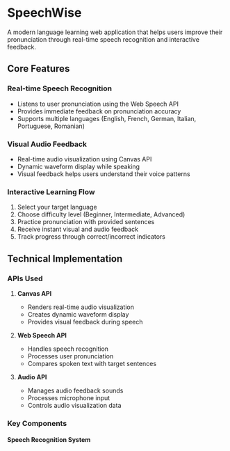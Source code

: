 # SpeechWise

A modern language learning web application that helps users improve their pronunciation through real-time speech recognition and interactive feedback.

## Core Features

### Real-time Speech Recognition
- Listens to user pronunciation using the Web Speech API
- Provides immediate feedback on pronunciation accuracy
- Supports multiple languages (English, French, German, Italian, Portuguese, Romanian)

### Visual Audio Feedback
- Real-time audio visualization using Canvas API
- Dynamic waveform display while speaking
- Visual feedback helps users understand their voice patterns

### Interactive Learning Flow
1. Select your target language
2. Choose difficulty level (Beginner, Intermediate, Advanced)
3. Practice pronunciation with provided sentences
4. Receive instant visual and audio feedback
5. Track progress through correct/incorrect indicators

## Technical Implementation

### APIs Used
1. **Canvas API**
   - Renders real-time audio visualization
   - Creates dynamic waveform display
   - Provides visual feedback during speech

2. **Web Speech API**
   - Handles speech recognition
   - Processes user pronunciation
   - Compares spoken text with target sentences

3. **Audio API**
   - Manages audio feedback sounds
   - Processes microphone input
   - Controls audio visualization data

### Key Components

#### Speech Recognition System
